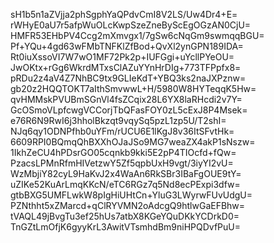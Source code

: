 sH1b5n1aZVjja2phSgphYaQPdvCmI8V2LS/Uw4Dr4+E=
rWHyE0aU7r5afpWuOLcKwpSzeZneByScEgOGzAN0CjU=
HMFR53EHbPV4Ccg2mXmvgx1/7gSw6cNqGm9swmqqBGU=
Pf+YQu+4gd63wFMbTNFKlZfBod+QvXl2ynGPN189IDA=
Rt0iuXssoVI7W7wO1MF72Pk2p+IUFGgi+uYcllPYeOU=
JwOKtx+rGg6WkrdMTxsClAZuYYnHrDIg+773TFPpfx8=
pRDu2z4aV4Z7NhBC9tx9GLIeKdT+YBQ3ks2naJXPznw=
gb20z2HQQTOKT7aIthSmvwwL+H/5980W8HYTeqqK5Hw=
qvHMMskPVUBmSGnVl4fsZCqix28L6YX8laRHcdi2v7Y=
GcOSmoVLpfcwgVCCorjTbQFasFOY0zL5cExJ8P4Msek=
e76R6N9RwI6j3hholBkzqt9vqySq5pzL1zp5U/T2shI=
NJq6qy1ODNPfhb0uYFm/rUCU6E1lKgJ8v36ItSFvtHk=
6609RPI0BQmqQhBXXhOJaJSo9MG7weaZX4akP1sNszw=
1IkhZeCU4hPDsrGO05cqnkb9kki5E2pP4TIOcfd+fQw=
PzacsLPMnRfmHIVetzwY5Zf5qpbUxH9vgt/3iyYI2vU=
WzMbjiY82cyL9HaKvJ2x4WaAn6RkSBr3IBaFgOUE9tY=
uZIKe52KuArLmqKKcN/eTC6RGz7q5Nd8ecPExpi3dfw=
gtbBXG5UMFLwkW8pIgHiUHtCn+YluG3LWyrwFUvUdgU=
PZNthht5xZMarcd+qClRYVMN2oAdcgQ9htlwGaEFBhw=
tVAQL49jBvgTu3ef25hUs7atbX8KGeYQuDKkYCDrkD0=
TnGZtLmOfjK6gyyKrL3AwitVTsmhdBm9niHPQDvfPuU=
